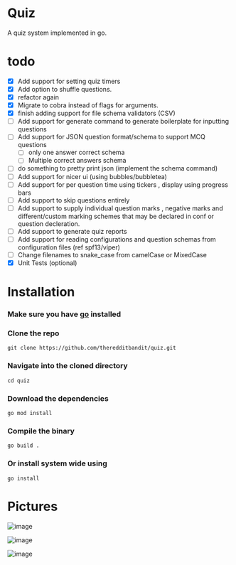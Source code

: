 # Quiz
A quiz system implemented in go.

# todo
- [x] Add support for setting quiz timers 
- [x] Add option to shuffle questions.
- [x] refactor again
- [x] Migrate to cobra instead of flags for arguments.
- [x] finish adding support for file schema validators (CSV)
- [ ] Add support for generate command to generate boilerplate for inputting questions
- [ ] Add support for JSON question format/schema to support MCQ questions
  - [ ] only one answer correct schema
  - [ ] Multiple correct answers schema
- [ ] do something to pretty print json (implement the schema command)
- [ ] Add support for nicer ui (using bubbles/bubbletea)
- [ ] Add support for per question time using tickers , display using progress bars
- [ ] Add support to skip questions entirely
- [ ] Add support to supply individual question marks , negative marks and different/custom marking schemes that may be declared in conf or question decleration.
- [ ] Add support to generate quiz reports
- [ ] Add support for reading configurations and question schemas from configuration files (ref spf13/viper)
- [ ] Change filenames to snake_case from camelCase or MixedCase
- [x] Unit Tests (optional)

# Installation

### Make sure you have [go](https://go.dev/) installed

### Clone the repo
    git clone https://github.com/theredditbandit/quiz.git
### Navigate into the cloned directory 
    cd quiz
### Download the dependencies
    go mod install
### Compile the binary
    go build .
### Or install system wide using
    go install 


# Pictures
![image](https://github.com/theredditbandit/quiz/assets/85390033/a8703257-b36d-43f2-87b3-a93800003ca8)

![image](https://github.com/theredditbandit/quiz/assets/85390033/b2d5e7da-aaa7-4196-835e-9e03f9870f8f)

![image](https://github.com/theredditbandit/quiz/assets/85390033/153b5555-f2e3-4c4e-acb7-4fcce081f16f)
